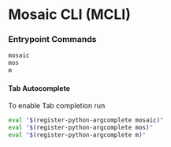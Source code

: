 #  Mosaic CLI (MCLI)

### Entrypoint Commands

```bash
mosaic
mos
m
```


#### Tab Autocomplete

To enable Tab completion run
``` bash
eval "$(register-python-argcomplete mosaic)"
eval "$(register-python-argcomplete mos)"
eval "$(register-python-argcomplete m)"
```
